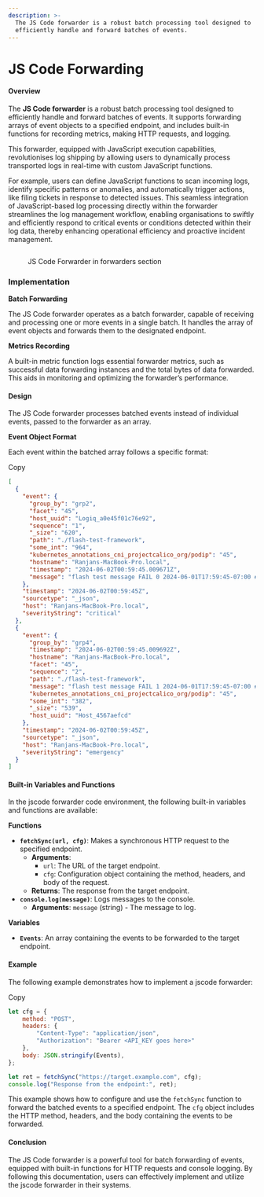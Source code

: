 ```yaml
---
description: >-
  The JS Code forwarder is a robust batch processing tool designed to
  efficiently handle and forward batches of events.
---
```


# JS Code Forwarding

#### Overview <a href="#overview" id="overview"></a>

The **JS Code forwarder** is a robust batch processing tool designed to efficiently handle and forward batches of events. It supports forwarding arrays of event objects to a specified endpoint, and includes built-in functions for recording metrics, making HTTP requests, and logging.

This forwarder, equipped with JavaScript execution capabilities, revolutionises log shipping by allowing users to dynamically process transported logs in real-time with custom JavaScript functions.

For example, users can define JavaScript functions to scan incoming logs, identify specific patterns or anomalies, and automatically trigger actions, like filing tickets in response to detected issues. This seamless integration of JavaScript-based log processing directly within the forwarder streamlines the log management workflow, enabling organisations to swiftly and efficiently respond to critical events or conditions detected within their log data, thereby enhancing operational efficiency and proactive incident management.

<figure><img src="broken-reference" alt=""><figcaption><p>JS Code Forwarder in forwarders section</p></figcaption></figure>

### Implementation <a href="#implementation" id="implementation"></a>

**Batch Forwarding**

The JS Code forwarder operates as a batch forwarder, capable of receiving and processing one or more events in a single batch. It handles the array of event objects and forwards them to the designated endpoint.

**Metrics Recording**

A built-in metric function logs essential forwarder metrics, such as successful data forwarding instances and the total bytes of data forwarded. This aids in monitoring and optimizing the forwarder’s performance.

#### Design <a href="#design" id="design"></a>

The JS Code forwarder processes batched events instead of individual events, passed to the forwarder as an array.

**Event Object Format**

Each event within the batched array follows a specific format:

Copy

```json
[
  {
    "event": {
      "group_by": "grp2",
      "facet": "45",
      "host_uuid": "Logiq_a0e45f01c76e92",
      "sequence": "1",
      "_size": "620",
      "path": "./flash-test-framework",
      "some_int": "964",
      "kubernetes_annotations_cni_projectcalico_org/podip": "45",
      "hostname": "Ranjans-MacBook-Pro.local",
      "timestamp": "2024-06-02T00:59:45.009671Z",
      "message": "flash test message FAIL 0 2024-06-01T17:59:45-07:00 #:0:# Facet1=v45 \"metric_type\" : devices \"LoginSuccess\" Facet2=v4024 Facet4=v-14 FacetU=6e23c405-fb70-420c-b286-840ff2277942 nginx: response code 400"
    },
    "timestamp": "2024-06-02T00:59:45Z",
    "sourcetype": "_json",
    "host": "Ranjans-MacBook-Pro.local",
    "severityString": "critical"
  },
  {
    "event": {
      "group_by": "grp4",
      "timestamp": "2024-06-02T00:59:45.009692Z",
      "hostname": "Ranjans-MacBook-Pro.local",
      "facet": "45",
      "sequence": "2",
      "path": "./flash-test-framework",
      "message": "flash test message FAIL 1 2024-06-01T17:59:45-07:00 #:1:# Facet6=v45 \"metric_type\" : json \"LoginSuccess\" Facet2=v4292 Facet3=v-14 ",
      "kubernetes_annotations_cni_projectcalico_org/podip": "45",
      "some_int": "382",
      "_size": "539",
      "host_uuid": "Host_4567aefcd"
    },
    "timestamp": "2024-06-02T00:59:45Z",
    "sourcetype": "_json",
    "host": "Ranjans-MacBook-Pro.local",
    "severityString": "emergency"
  }
]
```

#### Built-in Variables and Functions <a href="#built-in-variables-and-functions" id="built-in-variables-and-functions"></a>

In the jscode forwarder code environment, the following built-in variables and functions are available:

**Functions**

* **`fetchSync(url, cfg)`**: Makes a synchronous HTTP request to the specified endpoint.
  * **Arguments**:
    * `url`: The URL of the target endpoint.
    * `cfg`: Configuration object containing the method, headers, and body of the request.
  * **Returns**: The response from the target endpoint.
* **`console.log(message)`**: Logs messages to the console.
  * **Arguments**: `message` (string) - The message to log.

**Variables**

* **`Events`**: An array containing the events to be forwarded to the target endpoint.

#### Example <a href="#example" id="example"></a>

The following example demonstrates how to implement a jscode forwarder:

Copy

```javascript
let cfg = {
    method: "POST",
    headers: {
        "Content-Type": "application/json",
        "Authorization": "Bearer <API_KEY goes here>"
    },
    body: JSON.stringify(Events),
};

let ret = fetchSync("https://target.example.com", cfg);
console.log("Response from the endpoint:", ret);
```

This example shows how to configure and use the `fetchSync` function to forward the batched events to a specified endpoint. The `cfg` object includes the HTTP method, headers, and the body containing the events to be forwarded.

#### Conclusion <a href="#conclusion" id="conclusion"></a>

The JS Code forwarder is a powerful tool for batch forwarding of events, equipped with built-in functions for HTTP requests and console logging. By following this documentation, users can effectively implement and utilize the jscode forwarder in their systems.
